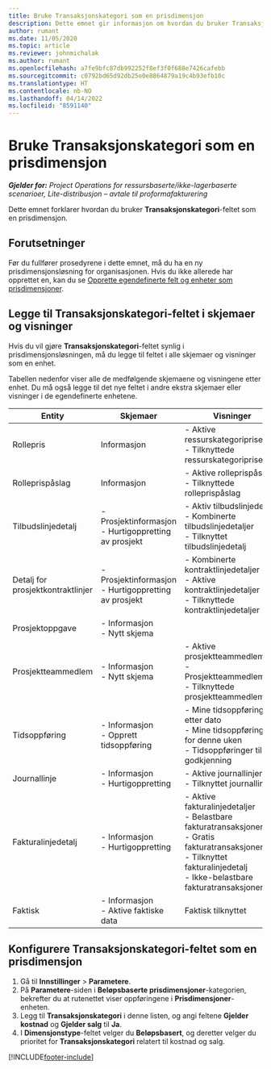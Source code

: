 ```yaml
---
title: Bruke Transaksjonskategori som en prisdimensjon
description: Dette emnet gir informasjon om hvordan du bruker Transaksjonskategori-feltet som en prisdimensjon.
author: rumant
ms.date: 11/05/2020
ms.topic: article
ms.reviewer: johnmichalak
ms.author: rumant
ms.openlocfilehash: a7fe9bfc87db992252f8ef3f0f688e7426cafebb
ms.sourcegitcommit: c0792bd65d92db25e0e8864879a19c4b93efb10c
ms.translationtype: HT
ms.contentlocale: nb-NO
ms.lasthandoff: 04/14/2022
ms.locfileid: "8591140"
---
```

# <a name="use-transaction-category-as-a-pricing-dimension"></a>Bruke Transaksjonskategori som en prisdimensjon


_**Gjelder for:** Project Operations for ressursbaserte/ikke-lagerbaserte scenarioer, Lite-distribusjon – avtale til proformafakturering_


Dette emnet forklarer hvordan du bruker **Transaksjonskategori**-feltet som en prisdimensjon. 

## <a name="prerequisites"></a>Forutsetninger
Før du fullfører prosedyrene i dette emnet, må du ha en ny prisdimensjonsløsning for organisasjonen. Hvis du ikke allerede har opprettet en, kan du se [Opprette egendefinerte felt og enheter som prisdimensjoner](create-custom-fields-entities-pricing-dimensions.md).

## <a name="add-the-transaction-category-field-to-forms-and-views"></a>Legge til Transaksjonskategori-feltet i skjemaer og visninger
Hvis du vil gjøre **Transaksjonskategori**-feltet synlig i prisdimensjonsløsningen, må du legge til feltet i alle skjemaer og visninger som en enhet.

Tabellen nedenfor viser alle de medfølgende skjemaene og visningene etter enhet. Du må også legge til det nye feltet i andre ekstra skjemaer eller visninger i de egendefinerte enhetene.

|  Entity        | Skjemaer     |Visninger        |
| ------------------------------|---------------------------------|----------------------------------|
|  Rollepris| Informasjon |- Aktive ressurskategoripriser<br> - Tilknyttede ressurskategoripriser |
|  Rolleprispåslag| Informasjon|- Aktive rolleprispåslag<br>- Tilknyttede rolleprispåslag |
|  Tilbudslinjedetalj|- Prosjektinformasjon<br>- Hurtigoppretting av prosjekt| - Aktiv tilbudslinjedetalj<br>- Kombinerte tilbudslinjedetaljer<br>- Tilknyttet tilbudslinjedetalj |
|  Detalj for prosjektkontraktlinjer|- Prosjektinformasjon<br>- Hurtigoppretting av prosjekt|- Kombinerte kontraktlinjedetaljer<br>- Aktive kontraktlinjedetaljer<br>- Tilknyttede kontraktlinjedetaljer |
|  Prosjektoppgave|- Informasjon<br>- Nytt skjema| &nbsp; |
|  Prosjektteammedlem|- Informasjon<br>- Nytt skjema|- Aktive prosjektteammedlemmer<br>- Prosjektteammedlemmer<br>- Tilknyttede prosjektteammedlemmer |
|  Tidsoppføring|- Informasjon<br>- Opprett tidsoppføring|- Mine tidsoppføringer etter dato<br>- Mine tidsoppføringer for denne uken<br>- Tidsoppføringer til godkjenning|
|  Journallinje|- Informasjon<br>- Hurtigoppretting|- Aktive journallinjer<br>- Tilknyttet journallinje|
|  Fakturalinjedetalj|- Informasjon<br>- Hurtigoppretting|- Aktive fakturalinjedetaljer<br>- Belastbare fakturatransaksjoner<br>- Gratis fakturatransaksjoner<br>- Tilknyttet fakturalinjedetalj <br>- Ikke-belastbare fakturatransaksjoner|
|  Faktisk|- Informasjon<br>- Aktive faktiske data| Faktisk tilknyttet |

## <a name="set-up-the-transaction-category-field-as-a-pricing-dimension"></a>Konfigurere Transaksjonskategori-feltet som en prisdimensjon

1. Gå til **Innstillinger** > **Parametere**. 
2. På **Parametere**-siden i **Beløpsbaserte prisdimensjoner**-kategorien, bekrefter du at rutenettet viser oppføringene i **Prisdimensjoner**-enheten.
3. Legg til **Transaksjonskategori** i denne listen, og angi feltene **Gjelder kostnad** og **Gjelder salg** til **Ja**.
4. I **Dimensjonstype**-feltet velger du **Beløpsbasert**, og deretter velger du prioritet for **Transaksjonskategori** relatert til kostnad og salg.


[!INCLUDE[footer-include](../includes/footer-banner.md)]